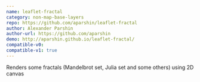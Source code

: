 ```yaml
---
name: leaflet-fractal
category: non-map-base-layers
repo: https://github.com/aparshin/leaflet-fractal
author: Alexander Parshin
author-url: https://github.com/aparshin
demo: http://aparshin.github.io/leaflet-fractal/
compatible-v0:
compatible-v1: true
---
```


Renders some fractals (Mandelbrot set, Julia set and some others) using 2D canvas

